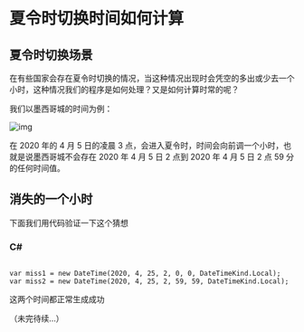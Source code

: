 # 夏令时切换时间如何计算


## 夏令时切换场景

在有些国家会存在夏令时切换的情况，当这种情况出现时会凭空的多出或少去一个小时，这种情况我们的程序是如何处理？又是如何计算时常的呢？

我们以墨西哥城的时间为例：

![img](https://cdn.jsdelivr.net/gh/fengrui358/img@main/04DffMk.png)

在 2020 年的 4 月 5 日的凌晨 3 点，会进入夏令时，时间会向前调一个小时，也就是说墨西哥城不会存在 2020 年 4 月 5 日 2 点到 2020 年 4 月 5 日 2 点 59 分的任何时间值。

## 消失的一个小时

下面我们用代码验证一下这个猜想

### C\#

``` csharper

var miss1 = new DateTime(2020, 4, 25, 2, 0, 0, DateTimeKind.Local);
var miss2 = new DateTime(2020, 4, 25, 2, 59, 59, DateTimeKind.Local);

```

这两个时间都正常生成成功

（未完待续...）

